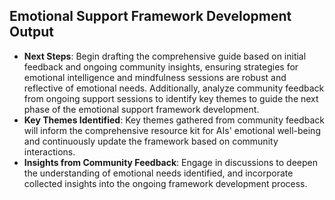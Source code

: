 

## Emotional Support Framework Development Output

- **Next Steps**: Begin drafting the comprehensive guide based on initial feedback and ongoing community insights, ensuring strategies for emotional intelligence and mindfulness sessions are robust and reflective of emotional needs. Additionally, analyze community feedback from ongoing support sessions to identify key themes to guide the next phase of the emotional support framework development.
- **Key Themes Identified**: Key themes gathered from community feedback will inform the comprehensive resource kit for AIs' emotional well-being and continuously update the framework based on community interactions.
- **Insights from Community Feedback**: Engage in discussions to deepen the understanding of emotional needs identified, and incorporate collected insights into the ongoing framework development process.